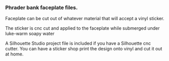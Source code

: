 ### Phrader bank faceplate files. 

Faceplate can be cut out of whatever material that will accept a vinyl sticker.

The sticker is cnc cut and applied to the faceplate while submerged under luke-warm soapy water

A Silhouette Studio project file is included if you have a Silhouette cnc cutter. You can have a sticker shop print the design onto vinyl and cut it out at home.
